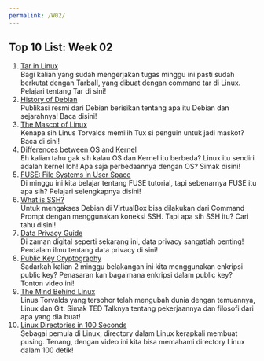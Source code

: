 ```yaml
---
permalink: /W02/
---
```


## Top 10 List: Week 02

1. [Tar in Linux](https://www.freecodecamp.org/news/tar-in-linux-example-tar-gz-tar-file-and-tar-directory-and-tar-compress-commands/)<br>Bagi kalian yang sudah mengerjakan tugas minggu ini pasti sudah berkutat dengan Tarball, yang dibuat dengan command tar di Linux. Pelajari tentang Tar di sini!
2. [History of Debian](https://www.debian.org/doc/manuals/project-history/project-history.en.pdf)<br>Publikasi resmi dari Debian berisikan tentang apa itu Debian dan sejarahnya! Baca disini!
3. [The Mascot of Linux](https://fossbytes.com/why-is-the-penguin-tux-the-official-mascot-of-linux-because-torvalds-had-penguinitis/)<br>Kenapa sih Linus Torvalds memilih Tux si penguin untuk jadi maskot? Baca di sini!
4. [Differences between OS and Kernel](https://www.geeksforgeeks.org/difference-between-operating-system-and-kernel/)<br>Eh kalian tahu gak sih kalau OS dan Kernel itu berbeda? Linux itu sendiri adalah kernel loh! Apa saja perbedaannya dengan OS? Simak disini!
5. [FUSE: File Systems in User Space](https://fsgeek.ca/2019/06/18/fuse-file-systems-in-user-space/)<br>Di minggu ini kita belajar tentang FUSE tutorial, tapi sebenarnya FUSE itu apa sih? Pelajari selengkapnya disini!
6. [What is SSH?](https://searchsecurity.techtarget.com/definition/Secure-Shell)<br>Untuk mengakses Debian di VirtualBox bisa dilakukan dari Command Prompt dengan menggunakan koneksi SSH. Tapi apa sih SSH itu? Cari tahu disini!
7. [Data Privacy Guide](https://www.varonis.com/blog/data-privacy/)<br>Di zaman digital seperti sekarang ini, data privacy sangatlah penting! Perdalam ilmu tentang data privacy di sini!
8. [Public Key Cryptography](https://www.youtube.com/watch?v=GSIDS_lvRv4&list=PL0LZxT9Dgnxfu1ILW0XnLnq3mb0L5mUPr)<br>Sadarkah kalian 2 minggu belakangan ini kita menggunakan enkripsi public key? Penasaran kan bagaimana enkripsi dalam public key? Tonton video ini!
9. [The Mind Behind Linux](https://www.youtube.com/watch?v=o8NPllzkFhE)<br>Linus Torvalds yang tersohor telah mengubah dunia dengan temuannya, Linux dan Git. Simak TED Talknya tentang pekerjaannya dan filosofi dari apa yang dia buat!
10. [Linux Directories in 100 Seconds](https://youtu.be/42iQKuQodW4)<br>Sebagai pemula di Linux, directory dalam Linux kerapkali membuat pusing. Tenang, dengan video ini kita bisa memahami directory Linux dalam 100 detik!
